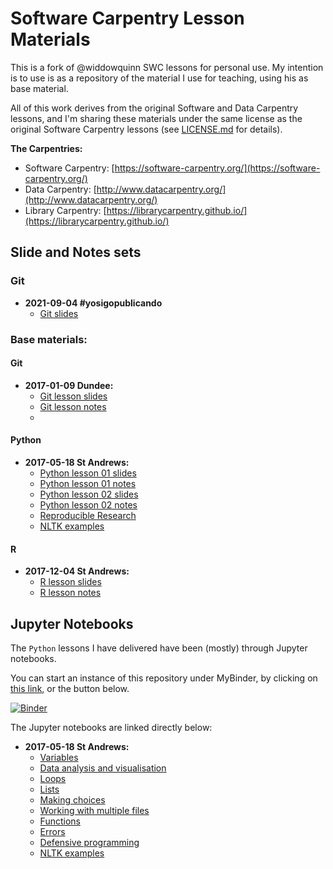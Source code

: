 # Software Carpentry Lesson Materials

This is a fork of @widdowquinn SWC lessons for personal use. My intention is to use is as a repository of the material I use for teaching, using his as base material. 

All of this work derives from the original Software and Data Carpentry lessons, and I'm sharing these materials under the same license as the original Software Carpentry lessons (see [LICENSE.md](LICENSE.md) for details).

**The Carpentries:**

* Software Carpentry: [https://software-carpentry.org/](https://software-carpentry.org/)
* Data Carpentry: [http://www.datacarpentry.org/](http://www.datacarpentry.org/)
* Library Carpentry: [https://librarycarpentry.github.io/](https://librarycarpentry.github.io/)

## Slide and Notes sets

### Git
* **2021-09-04 #yosigopublicando**
  * [Git slides](./git/2021-04-09-yosigopublicando/slides/slides_git.pdf)

### Base materials: 
#### Git

* **2017-01-09 Dundee:**
  * [Git lesson slides](./git/2017-01-09-dundee/slides/index.html)
  * [Git lesson notes](./git/2017-01-09-dundee/speaker_notes.pdf)
  * 
#### Python

* **2017-05-18 St Andrews:**
  * [Python lesson 01 slides](./python/2017-05-18-standrews/python-01/slides.html)
  * [Python lesson 01 notes](./python/2017-05-18-standrews/python-01/notes.pdf)
  * [Python lesson 02 slides](./python/2017-05-18-standrews/python-02/slides.html)
  * [Python lesson 02 notes](./python/2017-05-18-standrews/python-02/notes.pdf)
  * [Reproducible Research](./python/2017-05-18-standrews/python-02/slides-reproducible_research.html)
  * [NLTK examples](./python/2017-05-18-standrews/extras/nltk_example.html)  

#### R

* **2017-12-04 St Andrews:**
  * [R lesson slides](./R/2017-12-04-standrews/hybrid_lesson_slides.html)
  * [R lesson notes](./R/2017-12-04-standrews/NOTES.pdf)

## Jupyter Notebooks

The `Python` lessons I have delivered have been (mostly) through Jupyter notebooks.

You can start an instance of this repository under MyBinder, by clicking on [this link](http://mybinder.org:/repo/widdowquinn/teaching-swc-lessons), or the button below.

[![Binder](http://mybinder.org/badge.svg)](http://mybinder.org:/repo/widdowquinn/teaching-swc-lessons)

The Jupyter notebooks are linked directly below:

* **2017-05-18 St Andrews:**
  * [Variables](./python/2017-05-18-standrews/python-01/variables.ipynb)
  * [Data analysis and visualisation](./python/2017-05-18-standrews/python-01/analysis.ipynb)
  * [Loops](./python/2017-05-18-standrews/python-01/loops.ipynb)
  * [Lists](./python/2017-05-18-standrews/python-01/lists.ipynb)
  * [Making choices](./python/2017-05-18-standrews/python-01/choices.ipynb)
  * [Working with multiple files](./python/2017-05-18-standrews/python-01/multiple.ipynb)
  * [Functions](./python/2017-05-18-standrews/python-02/functions.ipynb)
  * [Errors](./python/2017-05-18-standrews/python-02/errors.ipynb)
  * [Defensive programming](./python/2017-05-18-standrews/python-02/defensive.ipynb)
  * [NLTK examples](./python/2017-05-18-standrews/extras/nltk_example.ipynb)
